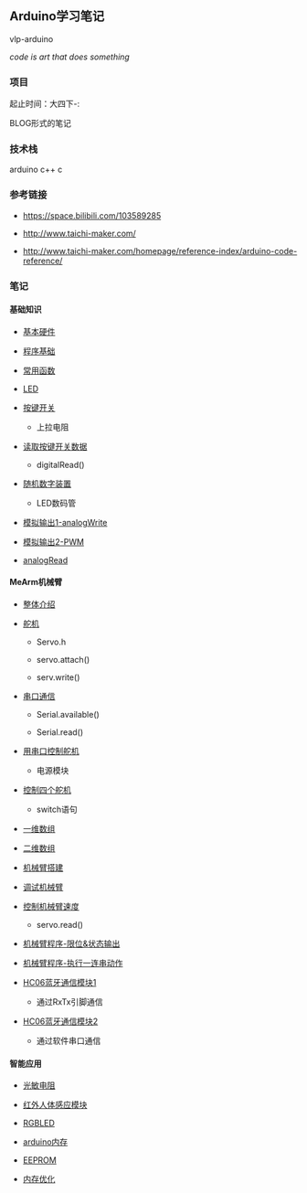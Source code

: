 ## Arduino学习笔记

vlp-arduino

_code is art that does something_

### 项目

起止时间：大四下-:

BLOG形式的笔记

### 技术栈

arduino c++ c

### 参考链接

* https://space.bilibili.com/103589285

* http://www.taichi-maker.com/

* http://www.taichi-maker.com/homepage/reference-index/arduino-code-reference/

### 笔记

#### 基础知识

* [基本硬件](./notes/基础知识/基本硬件.md)

* [程序基础](./notes/基础知识/程序基础.md)

* [常用函数](./notes/基础知识/常用函数.md)

* [LED](./notes/基础知识/LED.md)

* [按键开关](./notes/基础知识/按键开关.md)
    
    * 上拉电阻

* [读取按键开关数据](./notes/基础知识/读取按键开关数据.md)

    * digitalRead()

* [随机数字装置](./notes/基础知识/随机数字装置.md)

    * LED数码管

* [模拟输出1-analogWrite](./notes/基础知识/analogWrite.md)

* [模拟输出2-PWM](./notes/基础知识/PWM.md)

* [analogRead](./notes/基础知识/analogRead.md)

#### MeArm机械臂

* [整体介绍](./notes/机械臂/整体架构.md)

* [舵机](./notes/机械臂/舵机.md)

    * Servo.h

    * servo.attach()

    * serv.write()

* [串口通信](./notes/机械臂/串口通讯.md)

    * Serial.available()

    * Serial.read()

* [用串口控制舵机](./notes/机械臂/用串口控制舵机.md)

    * 电源模块

* [控制四个舵机](./notes/机械臂/控制四个伺服电机.md)

    * switch语句

* [一维数组](./notes/机械臂/一维数组.md)

* [二维数组](./notes/机械臂/二维数组.md)

* [机械臂搭建](./notes/机械臂/机械臂搭建.md)

* [调试机械臂](./notes/机械臂/调试机械臂.md)

* [控制机械臂速度](./notes/机械臂/控制机械臂速度.md)

    * servo.read()

* [机械臂程序-限位&状态输出](./notes/机械臂/程序1.md)

* [机械臂程序-执行一连串动作](./notes/机械臂/程序2.md)

* [HC06蓝牙通信模块1](./notes/机械臂/HC06蓝牙模块1.md)

    * 通过RxTx引脚通信

* [HC06蓝牙通信模块2](./notes/机械臂/HC06蓝牙模块2.md)

    * 通过软件串口通信

#### 智能应用

* [光敏电阻](./notes/智能应用/光敏电阻.md)

* [红外人体感应模块](./notes/智能应用/红外人体感应模块.md)

* [RGBLED](./notes/智能应用/RGBLED.md)

* [arduino内存](./notes/智能应用/arduino内存.md)

* [EEPROM](./notes/智能应用/EEPROM.md)

* [内存优化](./notes/智能应用/优化内存使用.md)